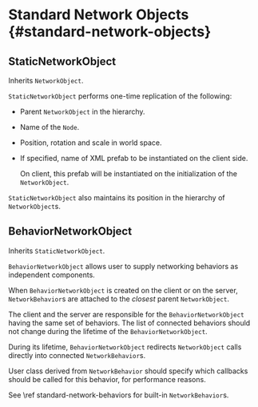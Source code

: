 Standard Network Objects {#standard-network-objects}
========================================

## StaticNetworkObject

Inherits `NetworkObject`.

`StaticNetworkObject` performs one-time replication of the following:

* Parent `NetworkObject` in the hierarchy.

* Name of the `Node`.

* Position, rotation and scale in world space.

* If specified, name of XML prefab to be instantiated on the client side.

    On client, this prefab will be instantiated on the initialization of the `NetworkObject`.

`StaticNetworkObject` also maintains its position in the hierarchy of `NetworkObject`s.

## BehaviorNetworkObject

Inherits `StaticNetworkObject`.

`BehaviorNetworkObject` allows user to supply networking behaviors as independent components.

When `BehaviorNetworkObject` is created on the client or on the server, `NetworkBehavior`s are attached to the *closest* parent `NetworkObject`.

The client and the server are responsible for the `BehaviorNetworkObject` having the same set of behaviors.
The list of connected behaviors should not change during the lifetime of the `BehaviorNetworkObject`.

During its lifetime, `BehaviorNetworkObject` redirects `NetworkObject` calls directly into connected `NetworkBehavior`s.

User class derived from `NetworkBehavior` should specify which callbacks should be called for this behavior, for performance reasons.

See \ref standard-network-behaviors for built-in `NetworkBehavior`s.

